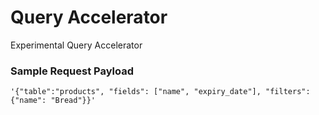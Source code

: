 # Query Accelerator
Experimental Query Accelerator

### Sample Request Payload
```
'{"table":"products", "fields": ["name", "expiry_date"], "filters": {"name": "Bread"}}'
```
